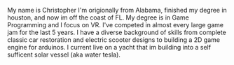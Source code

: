 My name is Christopher I'm origionally from Alabama, finished my degree in houston, and now im off the coast of FL. My degree is in Game Programming and I focus on VR. I've competed in almost every large game jam for the last 5 years. I have a diverse background of skills from complete classic car restoration and electric scooter designs to building a 2D game engine for arduinos. I current live on a yacht that im building into a self sufficent solar vessel (aka water tesla).

